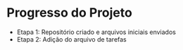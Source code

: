 # Progresso do Projeto

- Etapa 1: Repositório criado e arquivos iniciais enviados
- Etapa 2: Adição do arquivo de tarefas
